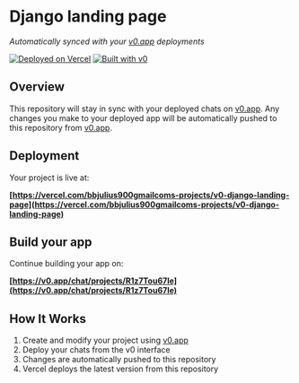 # Django landing page

*Automatically synced with your [v0.app](https://v0.app) deployments*

[![Deployed on Vercel](https://img.shields.io/badge/Deployed%20on-Vercel-black?style=for-the-badge&logo=vercel)](https://vercel.com/bbjulius900gmailcoms-projects/v0-django-landing-page)
[![Built with v0](https://img.shields.io/badge/Built%20with-v0.app-black?style=for-the-badge)](https://v0.app/chat/projects/R1z7Tou67le)

## Overview

This repository will stay in sync with your deployed chats on [v0.app](https://v0.app).
Any changes you make to your deployed app will be automatically pushed to this repository from [v0.app](https://v0.app).

## Deployment

Your project is live at:

**[https://vercel.com/bbjulius900gmailcoms-projects/v0-django-landing-page](https://vercel.com/bbjulius900gmailcoms-projects/v0-django-landing-page)**

## Build your app

Continue building your app on:

**[https://v0.app/chat/projects/R1z7Tou67le](https://v0.app/chat/projects/R1z7Tou67le)**

## How It Works

1. Create and modify your project using [v0.app](https://v0.app)
2. Deploy your chats from the v0 interface
3. Changes are automatically pushed to this repository
4. Vercel deploys the latest version from this repository